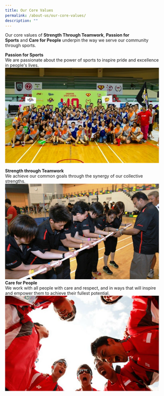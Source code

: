 ```yaml
---
title: Our Core Values
permalink: /about-us/our-core-values/
description: ""
---
```

Our core values of **Strength Through Teamwork**, **Passion for Sports** and **Care for People** underpin the way we serve our community 
through sports.

**Passion for Sports**
<br>
We are passionate about the power of sports to inspire pride and excellence in people's lives.
![Passion](/images/About%20Us/Values%20&%20Mission/Core%20Values/Sport%20Singapore%20at%20Inter%20House%20Sports%20Comp.jpeg)

**Strength through Teamwork**
<br>
We achieve our common goals through the synergy of our collective strengths.
![Strength through teamwork](/images/About%20Us/Values%20&%20Mission/Core%20Values/teamwork.jpeg)
**Care for People** 
<br>
We work with all people with care and respect, and in ways that will inspire and empower them to achieve their fullest potential.
![people](/images/About%20Us/Values%20&%20Mission/Core%20Values/people.jpeg)